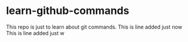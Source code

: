 # learn-github-commands
This repo is just to learn about git commands.
This is line added just now
This is line added just w
